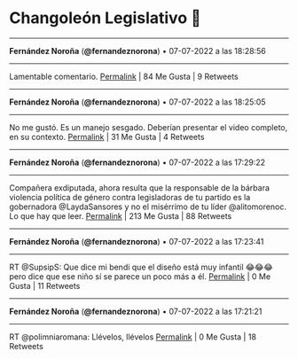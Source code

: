 # Changoleón Legislativo 🙈
*****
**Fernández Noroña** (**@fernandeznorona**) • 07-07-2022 a las 18:28:56
*****
Lamentable comentario.
[Permalink](https://twitter.com/fernandeznorona/status/1545233441712750593) | 84 Me Gusta | 9 Retweets
*****
**Fernández Noroña** (**@fernandeznorona**) • 07-07-2022 a las 18:25:05
*****
No me gustó. Es un manejo sesgado. Deberían presentar el video completo, en su contexto.
[Permalink](https://twitter.com/fernandeznorona/status/1545232475407933441) | 31 Me Gusta | 4 Retweets
*****
**Fernández Noroña** (**@fernandeznorona**) • 07-07-2022 a las 17:29:22
*****
Compañera exdiputada, ahora resulta que la responsable de la bárbara violencia política de género contra legisladoras de tu partido es la gobernadora @LaydaSansores y no el misérrimo de tu líder @alitomorenoc. Lo que hay que leer.
[Permalink](https://twitter.com/fernandeznorona/status/1545218450926325770) | 213 Me Gusta | 88 Retweets
*****
**Fernández Noroña** (**@fernandeznorona**) • 07-07-2022 a las 17:23:41
*****
RT @SupsipS: Que dice mi bendi que el diseño está muy infantil 😂😂😂 pero dice que ese niño sí se parece un poco más a él.
[Permalink](https://twitter.com/fernandeznorona/status/1545217023575314433) | 0 Me Gusta | 11 Retweets
*****
**Fernández Noroña** (**@fernandeznorona**) • 07-07-2022 a las 17:21:21
*****
RT @polimniaromana: Llévelos, llévelos
[Permalink](https://twitter.com/fernandeznorona/status/1545216436305543168) | 0 Me Gusta | 18 Retweets